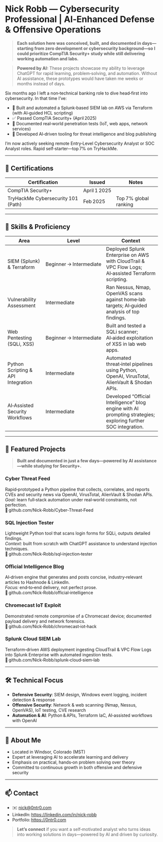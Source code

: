 # Nick Robb — Cybersecurity Professional | AI‑Enhanced Defense & Offensive Operations

> **Each solution here was conceived, built, and documented in days—starting from zero development or cybersecurity background—so I could prioritize CompTIA Security+ study while still delivering working automation and labs.**

> **Powered by AI:** These projects showcase my ability to leverage ChatGPT for rapid learning, problem‑solving, and automation. Without AI assistance, these prototypes would have taken me weeks or months instead of days.

Six months ago I left a non‑technical banking role to dive head‑first into cybersecurity. In that time I’ve:

- 🚀 Built and automated a Splunk‑based SIEM lab on AWS via Terraform (with AI‑guided HCL scripting)  
- ✅ Passed CompTIA Security+ (April 2025)  
- 🎯 Documented real‑world penetration tests (IoT, web apps, network services)  
- 🤖 Developed AI‑driven tooling for threat intelligence and blog publishing  

I’m now actively seeking remote Entry‑Level Cybersecurity Analyst or SOC Analyst roles. Rapid self‑starter—top 7% on TryHackMe.

---

## 🔹 Certifications

| Certification                       | Issued       | Notes                      |
|-------------------------------------|--------------|----------------------------|
| CompTIA Security+                   | April 1 2025 |                             |
| TryHackMe Cybersecurity 101 (Path)  | Feb 2025     | Top 7% global ranking      |

---

## 🔹 Skills & Proficiency

| Area                                | Level                 | Context                                                                 |
|-------------------------------------|-----------------------|-------------------------------------------------------------------------|
| SIEM (Splunk) & Terraform           | Beginner → Intermediate | Deployed Splunk Enterprise on AWS with CloudTrail & VPC Flow Logs; AI‑assisted Terraform scripting. |
| Vulnerability Assessment            | Intermediate          | Ran Nessus, Nmap, OpenVAS scans against home‑lab targets; AI‑guided analysis of top findings.       |
| Web Pentesting (SQLi, XSS)          | Beginner → Intermediate | Built and tested a SQLi scanner; AI‑aided exploitation of XSS in lab web apps.                     |
| Python Scripting & API Integration  | Intermediate          | Automated threat‑intel pipelines using Python, OpenAI, VirusTotal, AlienVault & Shodan APIs.       |
| AI‑Assisted Security Workflows      | Intermediate          | Developed “Official Intelligence” blog engine with AI prompting strategies; exploring further SOC integration. |

---

## 🔹 Featured Projects

> **Built and documented in just a few days—powered by AI assistance—while studying for Security+.**

### Cyber Threat Feed  
Rapid‑prototyped a Python pipeline that collects, correlates, and reports CVEs and security news via OpenAI, VirusTotal, AlienVault & Shodan APIs.  
_Goal:_ learn full‑stack automation under real‑world constraints, not perfection.  
🔗 github.com/Nick‑Robb/Cyber‑Threat‑Feed

### SQL Injection Tester  
Lightweight Python tool that scans login forms for SQLi, outputs detailed findings.  
_Context:_ built from scratch with ChatGPT assistance to understand injection techniques.  
🔗 github.com/Nick‑Robb/sql‑injection‑tester

### Official Intelligence Blog  
AI‑driven engine that generates and posts concise, industry‑relevant articles to Hashnode & LinkedIn.  
_Focus:_ end‑to‑end delivery, not perfect prose.  
🔗 github.com/Nick‑Robb/official‑intelligence

### Chromecast IoT Exploit  
Demonstrated remote compromise of a Chromecast device; documented payload delivery and network forensics.  
🔗 github.com/Nick‑Robb/chromecast‑iot‑hack

### Splunk Cloud SIEM Lab  
Terraform‑driven AWS deployment ingesting CloudTrail & VPC Flow Logs into Splunk Enterprise with automated ingestion tests.  
🔗 github.com/Nick‑Robb/splunk‑cloud‑siem‑lab

---

## 🛠️ Technical Focus

- **Defensive Security**: SIEM design, Windows event logging, incident detection & response  
- **Offensive Security**: Network & web scanning (Nmap, Nessus, OpenVAS), IoT testing, CVE research  
- **Automation & AI**: Python & APIs, Terraform IaC, AI‑assisted workflows with OpenAI  

---

## 📍 About Me

- Located in Windsor, Colorado (MST)  
- Expert at leveraging AI to accelerate learning and delivery  
- Emphasis on practical, hands‑on problem solving over theory  
- Committed to continuous growth in both offensive and defensive security  

---

## 📫 Contact

- ✉️ nick@0ntr0.com  
- LinkedIn: https://linkedin.com/in/nick‑robb  
- Portfolio: https://0ntr0.com  

> **Let’s connect** if you want a self‑motivated analyst who turns ideas into working solutions in days—powered by AI and driven by curiosity.  



